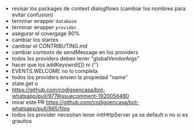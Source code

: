 - revisar los packages de context dialogflows (cambiar los nombres para evitar confusion)
- terminar wrapper `database`
- terminar wrapper `provider`
- asegurar el covergage 90%
- cambiar los startes
- cambiar el CONTRIBUTING.md
- cambiar contexto de sendMessage en los providers
- todos los providers deben tener "globalVendorArgs"
- hacer que los addKeyowrd([]) ni ('')
- EVENTS.WELCOME no lo completa
- todos los providers envien la propiedad "name"
- state.get<generico> o 
- https://github.com/codigoencasa/bot-whatsapp/pull/977#issuecomment-1920056490
- mirar este PR https://github.com/codigoencasa/bot-whatsapp/pull/965/files
- todos los provider necesitan tener initHttpServer ya se default o no si es grauitos